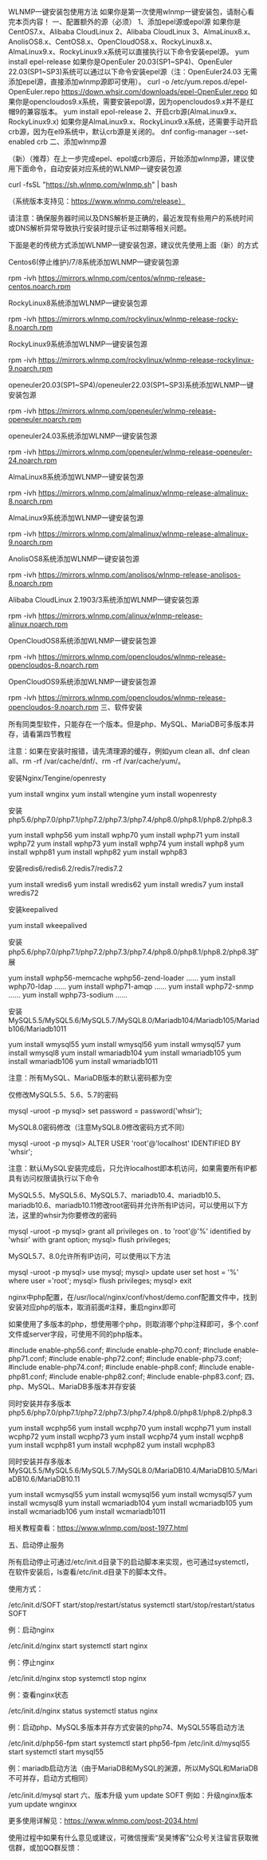 WLNMP一键安装包使用方法
如果你是第一次使用wlnmp一键安装包，请耐心看完本页内容！
一、配置额外的源（必须）
1、添加epel源或epol源
如果你是CentOS7.x、Alibaba CloudLinux 2、Alibaba CloudLinux 3、AlmaLinux8.x、AnolisOS8.x、CentOS8.x、OpenCloudOS8.x、RockyLinux8.x、AlmaLinux9.x、RockyLinux9.x系统可以直接执行以下命令安装epel源。
yum install epel-release
如果你是OpenEuler 20.03(SP1~SP4)、OpenEuler 22.03(SP1~SP3)系统可以通过以下命令安装epel源（注：OpenEuler24.03 无需添加epel源，直接添加wlnmp源即可使用）。
curl -o /etc/yum.repos.d/epel-OpenEuler.repo https://down.whsir.com/downloads/epel-OpenEuler.repo
如果你是opencloudos9.x系统，需要安装epol源，因为opencloudos9.x并不是红帽9的兼容版本。
yum install epol-release
2、开启crb源(AlmaLinux9.x、RockyLinux9.x)
如果你是AlmaLinux9.x、RockyLinux9.x系统，还需要手动开启crb源，因为在el9系统中，默认crb源是关闭的。
dnf config-manager --set-enabled crb
二、添加wlnmp源

（新）（推荐）在上一步完成epel、epol或crb源后，开始添加wlnmp源，建议使用下面命令，自动安装对应系统的WLNMP一键安装包源

curl -fsSL "https://sh.wlnmp.com/wlnmp.sh" | bash

（系统版本支持见：https://www.wlnmp.com/release）

请注意：确保服务器时间以及DNS解析是正确的，最近发现有些用户的系统时间或DNS解析异常导致执行安装时提示证书过期等相关问题。

下面是老的传统方式添加WLNMP一键安装包源，建议优先使用上面（新）的方式

Centos6(停止维护)/7/8系统添加WLNMP一键安装包源

rpm -ivh https://mirrors.wlnmp.com/centos/wlnmp-release-centos.noarch.rpm

RockyLinux8系统添加WLNMP一键安装包源

rpm -ivh https://mirrors.wlnmp.com/rockylinux/wlnmp-release-rocky-8.noarch.rpm

RockyLinux9系统添加WLNMP一键安装包源

rpm -ivh https://mirrors.wlnmp.com/rockylinux/wlnmp-release-rockylinux-9.noarch.rpm

openeuler20.03(SP1~SP4)/openeuler22.03(SP1~SP3)系统添加WLNMP一键安装包源

rpm -ivh https://mirrors.wlnmp.com/openeuler/wlnmp-release-openeuler.noarch.rpm

openeuler24.03系统添加WLNMP一键安装包源

rpm -ivh https://mirrors.wlnmp.com/openeuler/wlnmp-release-openeuler-24.noarch.rpm

AlmaLinux8系统添加WLNMP一键安装包源

rpm -ivh https://mirrors.wlnmp.com/almalinux/wlnmp-release-almalinux-8.noarch.rpm

AlmaLinux9系统添加WLNMP一键安装包源

rpm -ivh https://mirrors.wlnmp.com/almalinux/wlnmp-release-almalinux-9.noarch.rpm

AnolisOS8系统添加WLNMP一键安装包源

rpm -ivh https://mirrors.wlnmp.com/anolisos/wlnmp-release-anolisos-8.noarch.rpm

Alibaba CloudLinux 2.1903/3系统添加WLNMP一键安装包源

rpm -ivh https://mirrors.wlnmp.com/alinux/wlnmp-release-alinux.noarch.rpm

OpenCloudOS8系统添加WLNMP一键安装包源

rpm -ivh https://mirrors.wlnmp.com/opencloudos/wlnmp-release-opencloudos-8.noarch.rpm

OpenCloudOS9系统添加WLNMP一键安装包源

rpm -ivh https://mirrors.wlnmp.com/opencloudos/wlnmp-release-opencloudos-9.noarch.rpm
三、软件安装

所有同类型软件，只能存在一个版本。但是php、MySQL、MariaDB可多版本并存，请看第四节教程

注意：如果在安装时报错，请先清理源的缓存，例如yum clean all、dnf clean all、rm -rf /var/cache/dnf/、rm -rf /var/cache/yum/。

安装Nginx/Tengine/openresty

yum install wnginx
yum install wtengine
yum install wopenresty

安装php5.6/php7.0/php7.1/php7.2/php7.3/php7.4/php8.0/php8.1/php8.2/php8.3

yum install wphp56
yum install wphp70
yum install wphp71
yum install wphp72
yum install wphp73
yum install wphp74
yum install wphp8
yum install wphp81
yum install wphp82
yum install wphp83

安装redis6/redis6.2/redis7/redis7.2

yum install wredis6
yum install wredis62
yum install wredis7
yum install wredis72

安装keepalived

yum install wkeepalived

安装php5.6/php7.0/php7.1/php7.2/php7.3/php7.4/php8.0/php8.1/php8.2/php8.3扩展

yum install wphp56-memcache wphp56-zend-loader ......
yum install wphp70-ldap ......
yum install wphp71-amqp ......
yum install wphp72-snmp ......
yum install wphp73-sodium ......

安装MySQL5.5/MySQL5.6/MySQL5.7/MySQL8.0/Mariadb104/Mariadb105/Mariadb106/Mariadb1011

yum install wmysql55
yum install wmysql56
yum install wmysql57
yum install wmysql8
yum install wmariadb104
yum install wmariadb105
yum install wmariadb106
yum install wmariadb1011

注意：所有MySQL、MariaDB版本的默认密码都为空

仅修改MySQL5.5、5.6、5.7的密码

mysql -uroot -p
mysql> set password = password('whsir');

MySQL8.0密码修改（注意MySQL8.0修改密码方式不同）

mysql -uroot -p
mysql> ALTER USER 'root'@'localhost' IDENTIFIED BY 'whsir';

注意：默认MySQL安装完成后，只允许localhost即本机访问，如果需要所有IP都具有访问权限请执行以下命令

MySQL5.5、MySQL5.6、MySQL5.7、mariadb10.4、mariadb10.5、mariadb10.6、mariadb10.11修改root密码并允许所有IP访问，可以使用以下方法，这里的whsir为你要修改的密码

mysql -uroot -p
mysql> grant all privileges on *.* to 'root'@'%' identified by 'whsir' with grant option;
mysql> flush privileges;

MySQL5.7、8.0允许所有IP访问，可以使用以下方法

mysql -uroot -p 
mysql> use mysql; 
mysql> update user set host = '%' where user ='root'; 
mysql> flush privileges; 
mysql> exit

nginx中php配置，在/usr/local/nginx/conf/vhost/demo.conf配置文件中，找到安装对应php的版本，取消前面#注释，重启nginx即可

如果使用了多版本的php，想使用哪个php，则取消哪个php注释即可，多个.conf文件或server字段，可使用不同的php版本。

#include enable-php56.conf;
#include enable-php70.conf;
#include enable-php71.conf;
#include enable-php72.conf;
#include enable-php73.conf;
#include enable-php74.conf;
#include enable-php8.conf;
#include enable-php81.conf;
#include enable-php82.conf;
#include enable-php83.conf;
四、php、MySQL、MariaDB多版本并存安装

同时安装并存多版本php5.6/php7.0/php7.1/php7.2/php7.3/php7.4/php8.0/php8.1/php8.2/php8.3

yum install wcphp56
yum install wcphp70
yum install wcphp71
yum install wcphp72
yum install wcphp73
yum install wcphp74
yum install wcphp8
yum install wcphp81
yum install wcphp82
yum install wcphp83

同时安装并存多版本MySQL5.5/MySQL5.6/MySQL5.7/MySQL8.0/MariaDB10.4/MariaDB10.5/MariaDB10.6/MariaDB10.11

yum install wcmysql55
yum install wcmysql56
yum install wcmysql57
yum install wcmysql8
yum install wcmariadb104
yum install wcmariadb105
yum install wcmariadb106
yum install wcmariadb1011

相关教程查看：https://www.wlnmp.com/post-1977.html

五、启动停止服务

所有启动停止可通过/etc/init.d目录下的启动脚本来实现，也可通过systemctl，在软件安装后，ls查看/etc/init.d目录下的脚本文件。

使用方式：

/etc/init.d/SOFT start/stop/restart/status
systemctl start/stop/restart/status SOFT

例：启动nginx

/etc/init.d/nginx start
systemctl start nginx

例：停止nginx

/etc/init.d/nginx stop
systemctl stop nginx

例：查看nginx状态

/etc/init.d/nginx status
systemctl status nginx

例：启动php、MySQL多版本并存方式安装的php74、MySQL55等启动方法

/etc/init.d/php56-fpm start
systemctl start php56-fpm
/etc/init.d/mysql55 start
systemctl start mysql55

例：mariadb启动方法（由于MariaDB和MySQL的渊源，所以MySQL和MariaDB不可并存，启动方式相同）

/etc/init.d/mysql start
六、版本升级
yum update SOFT
例如：升级nginx版本
yum update wnginxx

更多使用详解见：https://www.wlnmp.com/post-2034.html

使用过程中如果有什么意见或建议，可微信搜索“吴昊博客”公众号关注留言获取微信群，或加QQ群反馈：
